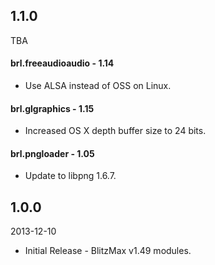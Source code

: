 ## 1.1.0
TBA

#### brl.freeaudioaudio - 1.14
* Use ALSA instead of OSS on Linux.

#### brl.glgraphics - 1.15
* Increased OS X depth buffer size to 24 bits.

#### brl.pngloader - 1.05
* Update to libpng 1.6.7.

## 1.0.0
2013-12-10

* Initial Release - BlitzMax v1.49 modules.
